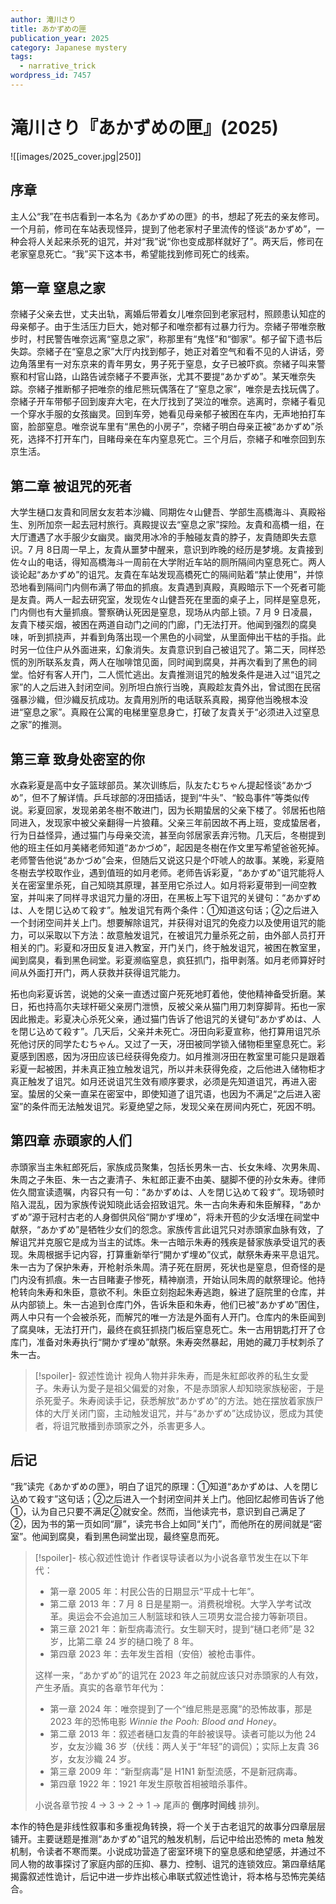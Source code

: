```yaml
---
author: 滝川さり
title: あかずめの匣
publication_year: 2025
category: Japanese mystery
tags:
  - narrative_trick
wordpress_id: 7457
---
```

# 滝川さり『あかずめの匣』(2025)

![[images/2025_cover.jpg|250]]

## 序章

主人公“我”在书店看到一本名为《あかずめの匣》的书，想起了死去的亲友修司。一个月前，修司在车站表现怪异，提到了他老家村子里流传的怪谈“あかずめ”，一种会将人关起来杀死的诅咒，并对“我”说“你也变成那样就好了”。两天后，修司在老家窒息死亡。“我”买下这本书，希望能找到修司死亡的线索。

## 第一章 窒息之家

奈緒子父亲去世，丈夫出轨，离婚后带着女儿唯奈回到老家冠村，照顾患认知症的母亲郁子。由于生活压力巨大，她对郁子和唯奈都有过暴力行为。奈緒子带唯奈散步时，村民警告唯奈远离“窒息之家”，称那里有“鬼怪”和“御家”。郁子留下遗书后失踪。奈緒子在“窒息之家”大厅内找到郁子，她正对着空气和看不见的人讲话，旁边角落里有一对东京来的青年男女，男子死于窒息，女子已被吓疯。奈緒子叫来警察和村官山路，山路告诫奈緒子不要声张，尤其不要提“あかずめ”。某天唯奈失踪。奈緒子推断郁子把唯奈的维尼熊玩偶落在了“窒息之家”，唯奈是去找玩偶了。奈緒子开车带郁子回到废弃大宅，在大厅找到了哭泣的唯奈。逃离时，奈緒子看见一个穿水手服的女孩幽灵。回到车旁，她看见母亲郁子被困在车内，无声地拍打车窗，脸部窒息。唯奈说车里有“黑色的小房子”，奈緒子明白母亲正被“あかずめ”杀死，选择不打开车门，目睹母亲在车内窒息死亡。三个月后，奈緒子和唯奈回到东京生活。

## 第二章 被诅咒的死者

大学生樋口友貴和同居女友若本沙織、同期佐々山健吾、学部生高橋海斗、真殿裕生、別所加奈一起去冠村旅行。真殿提议去“窒息之家”探险。友貴和高橋一组，在大厅遭遇了水手服少女幽灵。幽灵用冰冷的手触碰友貴的脖子，友貴随即失去意识。7 月 8日周一早上，友貴从噩梦中醒来，意识到昨晚的经历是梦境。友貴接到佐々山的电话，得知高橋海斗一周前在大学附近车站的厕所隔间内窒息死亡。两人谈论起“あかずめ”的诅咒。友貴在车站发现高橋死亡的隔间贴着“禁止使用”，并惊恐地看到隔间门内侧布满了带血的抓痕。友貴遇到真殿，真殿暗示下一个死者可能是友貴。两人一起去研究室，发现佐々山健吾死在里面的桌子上，同样是窒息死，门内侧也有大量抓痕。警察确认死因是窒息，现场从内部上锁。7 月 9 日凌晨，友貴下楼买烟，被困在两道自动门之间的门廊，门无法打开。他闻到强烈的腐臭味，听到抓挠声，并看到角落出现一个黑色的小祠堂，从里面伸出干枯的手指。此时另一位住户从外面进来，幻象消失。友貴意识到自己被诅咒了。第二天，同样恐慌的別所联系友貴，两人在咖啡馆见面，同时闻到腐臭，并再次看到了黑色的祠堂。恰好有客人开门，二人慌忙逃出。友貴推测诅咒的触发条件是进入过“诅咒之家”的人之后进入封闭空间。別所坦白旅行当晚，真殿趁友貴外出，曾试图在民宿强暴沙織，但沙織反抗成功。友貴用別所的电话联系真殿，揭穿他当晚根本没进“窒息之家”。真殿在公寓的电梯里窒息身亡，打破了友貴关于“必须进入过窒息之家”的推测。
## 第三章 致身处密室的你

水森彩夏是高中女子篮球部员。某次训练后，队友たむちゃん提起怪谈“あかづめ”，但不了解详情。乒乓球部的冴田插话，提到“牛头”、“鲛岛事件”等类似传说。彩夏回家，发现弟弟冬樹不敢进门，因为长期蛰居的父亲下楼了。邻居拓也陪同进入，发现家中被父亲翻得一片狼藉。父亲三年前因故不再上班，变成蛰居者，行为日益怪异，通过猫门与母亲交流，甚至向邻居家丢弃污物。几天后，冬樹提到他的班主任如月美緒老师知道“あかづめ”，起因是冬樹在作文里写希望爸爸死掉。老师警告他说“あかづめ”会来，但随后又说这只是个吓唬人的故事。某晚，彩夏陪冬樹去学校取作业，遇到值班的如月老师。老师告诉彩夏，“あかずめ”诅咒能将人关在密室里杀死，自己知晓其原理，甚至用它杀过人。如月将彩夏带到一间空教室，并叫来了同样寻求诅咒力量的冴田，在黑板上写下诅咒的关键句：“あかずめは、人を閉じ込めて殺す”。触发诅咒有两个条件：①知道这句话；②之后进入一个封闭空间并关上门。想要解除诅咒，并获得对诅咒的免疫力以及使用诅咒的能力，可以采取以下方法：故意触发诅咒，在被诅咒力量杀死之前，由外部人员打开相关的门。彩夏和冴田反复进入教室，开门关门，终于触发诅咒，被困在教室里，闻到腐臭，看到黑色祠堂。彩夏濒临窒息，疯狂抓门，指甲剥落。如月老师算好时间从外面打开门，两人获救并获得诅咒能力。

拓也向彩夏诉苦，说她的父亲一直透过窗户死死地盯着他，使他精神备受折磨。某日，拓也持高尔夫球杆砸父亲房门泄愤，反被父亲从猫门用刀刺穿脚背。拓也一家因此搬走。彩夏决心杀死父亲，通过猫门告诉了他诅咒的关键句“あかずめは、人を閉じ込めて殺す”。几天后，父亲并未死亡。冴田向彩夏宣称，他打算用诅咒杀死他讨厌的同学たむちゃん。又过了一天，冴田被同学锁入储物柜里窒息死亡。彩夏感到困惑，因为冴田应该已经获得免疫力。如月推测冴田在教室里可能只是跟着彩夏一起被困，并未真正独立触发诅咒，所以并未获得免疫，之后他进入储物柜才真正触发了诅咒。如月还说诅咒生效有顺序要求，必须是先知道诅咒，再进入密室。蛰居的父亲一直呆在密室中，即使知道了诅咒语，也因为不满足“之后进入密室”的条件而无法触发诅咒。彩夏绝望之际，发现父亲在房间内死亡，死因不明。

## 第四章 赤頭家的人们

赤頭家当主朱紅郎死后，家族成员聚集，包括长男朱一古、长女朱峰、次男朱周、朱周之子朱臣、朱一古之妻清子、朱紅郎正妻不由美、腿脚不便的孙女朱寿。律师佐久間宣读遗嘱，内容只有一句：“あかずめは、人を閉じ込めて殺す”。现场顿时陷入混乱，因为家族传说知晓此话会招致诅咒。朱一古向朱寿和朱臣解释，“あかずめ”源于冠村古老的人身御供风俗“開かず埋め”，将未开苞的少女活埋在祠堂中献祭，“あかずめ”是牺牲少女们的怨念。家族传言此诅咒只对赤頭家血脉有效，了解诅咒并克服它是成为当主的试炼。朱一古暗示朱寿的残疾是替家族承受诅咒的表现。朱周根据手记内容，打算重新举行“開かず埋め”仪式，献祭朱寿来平息诅咒。朱一古为了保护朱寿，开枪射杀朱周。清子死在厨房，死状也是窒息，但奇怪的是门内没有抓痕。朱一古目睹妻子惨死，精神崩溃，开始认同朱周的献祭理论。他持枪转向朱寿和朱臣，意欲不利。朱臣立刻抱起朱寿逃跑，躲进了庭院里的仓库，并从内部锁上。朱一古追到仓库门外，告诉朱臣和朱寿，他们已被“あかずめ”困住，两人中只有一个会被杀死，而解咒的唯一方法是外面有人开门。仓库内的朱臣闻到了腐臭味，无法打开门，最终在疯狂抓挠门板后窒息死亡。朱一古用钥匙打开了仓库门，准备对朱寿执行“開かず埋め”献祭。朱寿突然暴起，用她的藏刀手杖刺杀了朱一古。

> [!spoiler]- 叙述性诡计
> 视角人物并非朱寿，而是朱紅郎收养的私生女愛子。朱寿认为愛子是祖父偏爱的对象，不是赤頭家人却知晓家族秘密，于是杀死愛子。朱寿阅读手记，获悉解放“あかずめ”的方法。她在摆放着家族尸体的大厅关闭门窗，主动触发诅咒，并与“あかずめ”达成协议，愿成为其使者，将诅咒散播到赤頭家之外，杀害更多人。

## 后记

“我”读完《あかずめの匣》，明白了诅咒的原理：①知道“あかずめは、人を閉じ込めて殺す”这句话；②之后进入一个封闭空间并关上门。他回忆起修司告诉了他①，认为自己只要不满足②就安全。然而，当他读完书，意识到自己满足了②，因为书的第一页如同“扉”，读完书合上如同“关门”，而他所在的房间就是“密室”。他闻到腐臭，看到黑色祠堂出现，最终窒息而死。

> [!spoiler]- 核心叙述性诡计
> 作者误导读者以为小说各章节发生在以下年代：
> - 第一章 2005 年：村民公告的日期显示“平成十七年”。
> - 第二章 2013 年：7 月 8 日是星期一。消费税增税。大学入学考试改革。奥运会不会追加三人制篮球和铁人三项男女混合接力等新项目。
> - 第三章 2021 年：新型病毒流行。女生聊天时，提到“樋口老师”是 32 岁，比第二章 24 岁的樋口晚了 8 年。
> - 第四章 2023 年：去年发生首相（安倍）被枪击事件。
> 
> 这样一来，“あかずめ”的诅咒在 2023 年之前就应该只对赤頭家的人有效，产生矛盾。真实的各章节年代为：
> - 第一章 2024 年：唯奈提到了一个“维尼熊是恶魔”的恐怖故事，那是 2023 年的恐怖电影 <i>Winnie the Pooh: Blood and Honey</i>。
> - 第二章 2013 年：叙述者樋口友貴的年龄被误导。读者可能以为他 24 岁，女友沙織 36 岁（伏线：两人关于“年轻”的调侃）；实际上友貴 36 岁，女友沙織 24 岁。
> - 第三章 2009 年：“新型病毒”是 H1N1 新型流感，不是新冠病毒。
> - 第四章 1922 年：1921 年发生原敬首相被暗杀事件。
> 
> 小说各章节按 4 → 3 → 2 → 1 → 尾声的 <b>倒序时间线</b> 排列。

本作的特色是非线性叙事和多重视角转换，将一个关于古老诅咒的故事分四章层层铺开。主要谜题是推测“あかずめ”诅咒的触发机制，后记中给出恐怖的 meta 触发机制，令读者不寒而栗。小说成功营造了密室环境下的窒息感和绝望感，并通过不同人物的故事探讨了家庭内部的压抑、暴力、控制、诅咒的连锁效应。第四章结尾揭露叙述性诡计，后记中进一步炸出核心串联式叙述性诡计，将本格与恐怖完美结合。